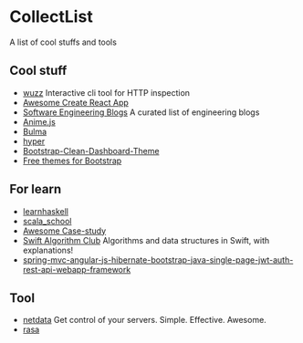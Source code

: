 # CollectList
A list of cool stuffs and tools

## Cool stuff
- [wuzz](https://github.com/asciimoo/wuzz) Interactive cli tool for HTTP inspection
- [Awesome Create React App](https://github.com/tuchk4/awesome-create-react-app)
- [Software Engineering Blogs](https://github.com/kilimchoi/engineering-blogs) A curated list of engineering blogs
- [Anime.js](https://github.com/juliangarnier/anime)
- [Bulma](https://github.com/jgthms/bulma)
- [hyper](https://github.com/zeit/hyper)
- [Bootstrap-Clean-Dashboard-Theme](https://github.com/keaplogik/Bootstrap-Clean-Dashboard-Theme)
- [Free themes for Bootstrap](http://bootswatch.com/)

## For learn
- [learnhaskell](https://github.com/bitemyapp/learnhaskell)
- [scala_school](https://github.com/twitter/scala_school)
- [Awesome Case-study](https://github.com/luruke/awesome-casestudy)
- [Swift Algorithm Club](https://github.com/raywenderlich/swift-algorithm-club) Algorithms and data structures in Swift, with explanations!
- [spring-mvc-angular-js-hibernate-bootstrap-java-single-page-jwt-auth-rest-api-webapp-framework](https://github.com/ykameshrao/spring-mvc-angular-js-hibernate-bootstrap-java-single-page-jwt-auth-rest-api-webapp-framework)

## Tool
- [netdata](https://github.com/firehol/netdata) Get control of your servers. Simple. Effective. Awesome.
- [rasa](https://github.com/ChrisPenner/rasa)
